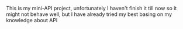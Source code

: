 This is my mini-API project, unfortunately I haven't finish it till now so it might not behave well, but I have already tried my best basing on my knowledge about API
